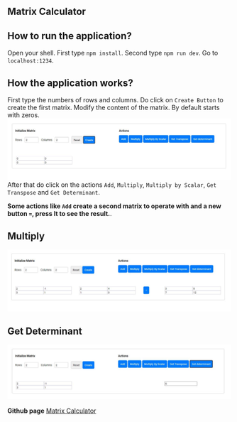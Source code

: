 ## Matrix Calculator

## How to run the application?

Open your shell.
First type `npm install`.
Second type `npm run dev`.
Go to `localhost:1234`.

## How the application works?

First type the numbers of rows and columns.
Do click on `Create Button` to create the first matrix.
Modify the content of the matrix. By default starts with zeros.
![Add Rows and Columns!](/assets/images/addRowsAndCols.jpg 'Add Rows and Columns')
After that do click on the actions `Add`, `Multiply`, `Multiply by Scalar`, `Get Transpose` and `Get Determinant`.

**Some actions like `Add` create a second matrix to operate with and a new button `=`, press It to see the result.**.

## Multiply

![Multiply!](/assets/images/multiply.jpg 'Multiply')

## Get Determinant

![Determinant!](/assets/images/determinant.jpg 'Determinant')

**Github page** [Matrix Calculator](https://daespuor.github.io/matrices/)
